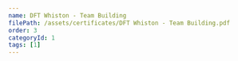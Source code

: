 ```yaml
---
name: DFT Whiston - Team Building
filePath: /assets/certificates/DFT Whiston - Team Building.pdf
order: 3
categoryId: 1
tags: [1]
---
```

